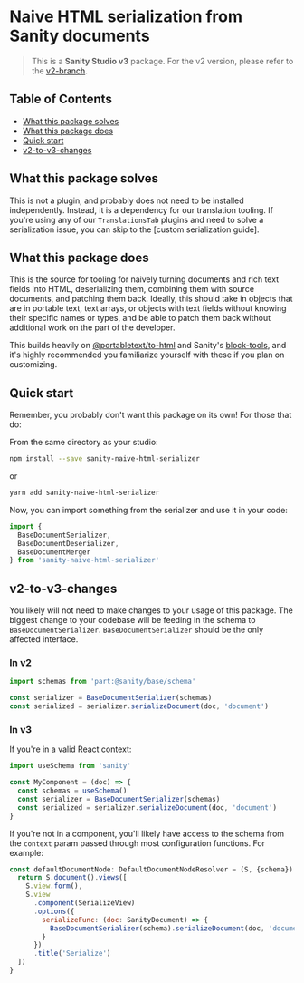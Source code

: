 # Naive HTML serialization from Sanity documents

> This is a **Sanity Studio v3** package.
> For the v2 version, please refer to the [v2-branch](https://github.com/sanity-io/sanity-naive-html-serializer/tree/studio-v2).

## Table of Contents

- [What this package solves](#what-this-package-solves)
- [What this package does](#what-this-package-does)
- [Quick start](#quick-start)
- [v2-to-v3-changes](#v2-to-v3-changes)

## What this package solves

This is not a plugin, and probably does not need to be installed independently. Instead, it is a dependency for our translation tooling. If you're using any of our `TranslationsTab` plugins and need to solve a serialization issue, you can skip to the [custom serialization guide].

## What this package does

This is the source for tooling for naively turning documents and rich text fields into HTML, deserializing them, combining them with source documents, and patching them back. Ideally, this should take in objects that are in portable text, text arrays, or objects with text fields without knowing their specific names or types, and be able to patch them back without additional work on the part of the developer.

This builds heavily on [@portabletext/to-html](https://github.com/portabletext/to-html) and Sanity's [block-tools](https://github.com/sanity-io/sanity/tree/next/packages/@sanity/block-tools), and it's highly recommended you familiarize yourself with these if you plan on customizing.

## Quick start

Remember, you probably don't want this package on its own! For those that do:

From the same directory as your studio:

```sh
npm install --save sanity-naive-html-serializer
```

or

```sh
yarn add sanity-naive-html-serializer
```

Now, you can import something from the serializer and use it in your code:

```javascript
import {
  BaseDocumentSerializer,
  BaseDocumentDeserializer,
  BaseDocumentMerger
} from 'sanity-naive-html-serializer'
```

## v2-to-v3-changes

You likely will not need to make changes to your usage of this package. The biggest change to your codebase will be feeding in the schema to `BaseDocumentSerializer`. `BaseDocumentSerializer` should be the only affected interface.

### In v2

```javascript
import schemas from 'part:@sanity/base/schema'

const serializer = BaseDocumentSerializer(schemas)
const serialized = serializer.serializeDocument(doc, 'document')
```

### In v3

If you're in a valid React context:

```javascript
import useSchema from 'sanity'

const MyComponent = (doc) => {
  const schemas = useSchema()
  const serializer = BaseDocumentSerializer(schemas)
  const serialized = serializer.serializeDocument(doc, 'document')
}
```

If you're not in a component, you'll likely have access to the schema from the `context` param passed through most configuration functions. For example:

```javascript
const defaultDocumentNode: DefaultDocumentNodeResolver = (S, {schema}) => {
  return S.document().views([
    S.view.form(),
    S.view
      .component(SerializeView)
      .options({
        serializeFunc: (doc: SanityDocument) => {
          BaseDocumentSerializer(schema).serializeDocument(doc, 'document')
        }
      })
      .title('Serialize')
  ])
}
```
